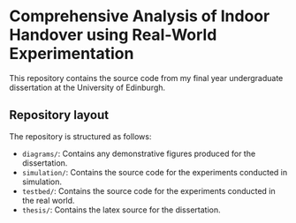 # Comprehensive Analysis of Indoor Handover using Real-World Experimentation
This repository contains the source code from my final year undergraduate dissertation at the University of Edinburgh.

## Repository layout
The repository is structured as follows:
- `diagrams/`: Contains any demonstrative figures produced for the dissertation.
- `simulation/`: Contains the source code for the experiments conducted in simulation.
- `testbed/`: Contains the source code for the experiments conducted in the real world.
- `thesis/`: Contains the latex source for the dissertation.